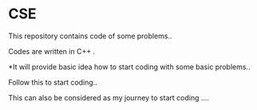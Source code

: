 # CSE

This repository contains code of some problems..

Codes are written in C++ .

*It will provide basic idea how to start coding with some basic problems..

Follow this to start coding..

This can also be considered as my journey to start coding .... 
